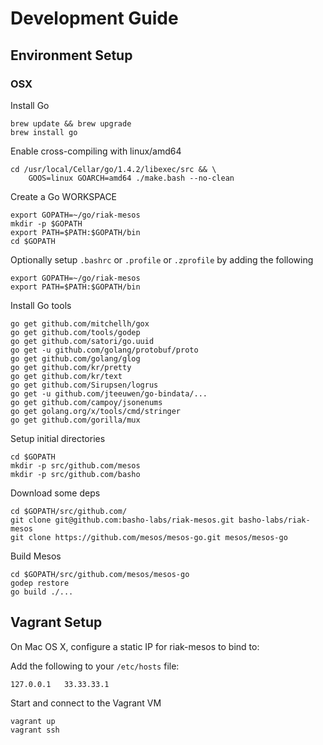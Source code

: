 # Development Guide

## Environment Setup

### OSX

Install Go

```
brew update && brew upgrade
brew install go
```

Enable cross-compiling with linux/amd64

```
cd /usr/local/Cellar/go/1.4.2/libexec/src && \
    GOOS=linux GOARCH=amd64 ./make.bash --no-clean
```

Create a Go WORKSPACE

```
export GOPATH=~/go/riak-mesos
mkdir -p $GOPATH
export PATH=$PATH:$GOPATH/bin
cd $GOPATH
```

Optionally setup `.bashrc` or `.profile` or `.zprofile` by adding the following

```
export GOPATH=~/go/riak-mesos
export PATH=$PATH:$GOPATH/bin
```

Install Go tools

```
go get github.com/mitchellh/gox
go get github.com/tools/godep
go get github.com/satori/go.uuid
go get -u github.com/golang/protobuf/proto
go get github.com/golang/glog
go get github.com/kr/pretty
go get github.com/kr/text
go get github.com/Sirupsen/logrus
go get -u github.com/jteeuwen/go-bindata/...
go get github.com/campoy/jsonenums
go get golang.org/x/tools/cmd/stringer
go get github.com/gorilla/mux
```

Setup initial directories

```
cd $GOPATH
mkdir -p src/github.com/mesos
mkdir -p src/github.com/basho
```

Download some deps

```
cd $GOPATH/src/github.com/
git clone git@github.com:basho-labs/riak-mesos.git basho-labs/riak-mesos
git clone https://github.com/mesos/mesos-go.git mesos/mesos-go
```

Build Mesos

```
cd $GOPATH/src/github.com/mesos/mesos-go
godep restore
go build ./...
```

## Vagrant Setup

On Mac OS X, configure a static IP for riak-mesos to bind to:

Add the following to your `/etc/hosts` file:

```
127.0.0.1	33.33.33.1
```

Start and connect to the Vagrant VM

```
vagrant up
vagrant ssh
```
